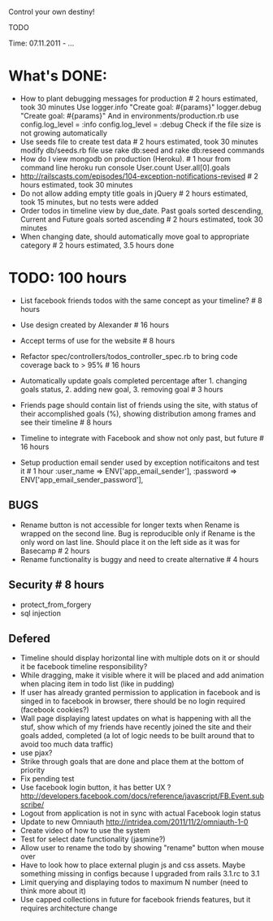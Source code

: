 Control your own destiny!

TODO

Time: 07.11.2011 - ...

# What's DONE: 
* How to plant debugging messages for production # 2 hours estimated, took 30 minutes
Use 
logger.info "Create goal: #{params}"
logger.debug "Create goal: #{params}"
And in environments/production.rb use
config.log_level = :info
config.log_level = :debug
Check if the file size is not growing automatically
* Use seeds file to create test data # 2 hours estimated, took 30 minutes
modify db/seeds.rb file
use rake db:seed and rake db:reseed commands
* How do I view mongodb on production (Heroku). # 1 hour
from command line
heroku run console
User.count
User.all[0].goals
* http://railscasts.com/episodes/104-exception-notifications-revised # 2 hours estimated, took 30 minutes
* Do not allow adding empty title goals in jQuery # 2 hours estimated, took 15 minutes, but no tests were added
* Order todos in timeline view by due_date. Past goals sorted descending, Current and Future goals sorted ascending # 2 hours estimated, took 30 minutes
* When changing date, should automatically move goal to appropriate category # 2 hours estimated, 3.5 hours done

# TODO: 100 hours 

* List facebook friends todos with the same concept as your timeline? # 8 hours
* Use design created by Alexander # 16 hours
* Accept terms of use for the website # 8 hours
* Refactor spec/controllers/todos_controller_spec.rb to bring code coverage back to > 95% # 16 hours

* Automatically update goals completed percentage after 1. changing goals status, 2. adding new goal, 3. removing goal # 3 hours
* Friends page should contain list of friends using the site, with status of their accomplished goals (%), showing distribution among frames and see their timeline # 8 hours
* Timeline to integrate with Facebook and show not only past, but future # 16 hours
* Setup production email sender used by exception notificaitons and test it # 1 hour
:user_name            => ENV['app_email_sender'],
:password             => ENV['app_email_sender_password'],

## BUGS 
* Rename button is not accessible for longer texts when Rename is wrapped on the second line. Bug is reproducible only if Rename is the only word on last line. Should place it on the left side as it was for Basecamp # 2 hours
* Rename functionality is buggy and need to create alternative # 4 hours


## Security # 8 hours
* protect_from_forgery
* sql injection



## Defered
* Timeline should display horizontal line with multiple dots on it or should it be facebook timeline responsibility?
* While dragging, make it visible where it will be placed and add animation when placing item in todo list (like in pudding)
* If user has already granted permission to application in facebook and is singed in to facebook in browser, there should be no login required (facebook cookies?)
* Wall page displaying latest updates on what is happening with all the stuf, show which of my friends have recently joined the site and their goals added, completed (a lot of logic needs to be built around that to avoid too much data traffic)
* use pjax?
* Strike through goals that are done and place them at the bottom of priority
* Fix pending test
* Use facebook login button, it has better UX 
  ? http://developers.facebook.com/docs/reference/javascript/FB.Event.subscribe/
* Logout from application is not in sync with actual Facebook login status
* Update to new Omniauth http://intridea.com/2011/11/2/omniauth-1-0
* Create video of how to use the system
* Test for select date functionality (jasmine?)
* Allow user to rename the todo by showing "rename" button when mouse over
* Have to look how to place external plugin js and css assets. Maybe something missing in configs because I upgraded from rails 3.1.rc to 3.1
* Limit querying and displaying todos to maximum N number (need to think more about it)
* Use capped collections in future for facebook friends features, but it requires architecture change
